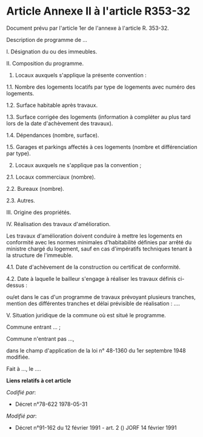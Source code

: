 # Article Annexe II à l'article R353-32

Document prévu par l'article 1er de l'annexe à l'article R. 353-32.

Description de programme de ...

I. Désignation du ou des immeubles.

II. Composition du programme.

1. Locaux auxquels s'applique la présente convention : 

1.1. Nombre des logements locatifs par type de logements avec numéro des logements.

1.2. Surface habitable après travaux.

1.3. Surface corrigée des logements (information à compléter au plus tard lors de la date d'achèvement des travaux).

1.4. Dépendances (nombre, surface).

1.5. Garages et parkings affectés à ces logements (nombre et différenciation par type).

2. Locaux auxquels ne s'applique pas la convention ;

2.1. Locaux commerciaux (nombre).

2.2. Bureaux (nombre).

2.3. Autres.

III. Origine des propriétés.

IV. Réalisation des travaux d'amélioration.

Les travaux d'amélioration doivent conduire à mettre les logements en conformité avec les normes minimales d'habitabilité
définies par arrêté du ministre chargé du logement, sauf en cas d'impératifs techniques tenant à la structure de l'immeuble.

4.1. Date d'achèvement de la construction ou certificat de conformité.

4.2. Date à laquelle le bailleur s'engage à réaliser les travaux définis ci-dessus :

ou/et dans le cas d'un programme de travaux prévoyant plusieurs tranches, mention des différentes tranches et délai
prévisible de réalisation : ....

V. Situation juridique de la commune où est situé le programme.

Commune entrant ... ;

Commune n'entrant pas ...,

dans le champ d'application de la loi n° 48-1360 du 1er septembre 1948 modifiée.

Fait à ..., le ....

**Liens relatifs à cet article**

_Codifié par_:

  - Décret n°78-622 1978-05-31

_Modifié par_:

  - Décret n°91-162 du 12 février 1991 - art. 2 () JORF 14 février 1991
